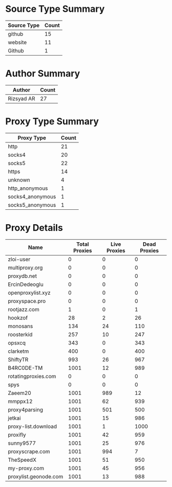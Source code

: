 # Source Type Summary

| Source Type | Count |
|-------------|-------|
| github | 15 |
| website | 11 |
| Github | 1 |


# Author Summary

| Author | Count |
|--------|-------|
| Rizsyad AR | 27 |


# Proxy Type Summary

| Proxy Type | Count |
|------------|-------|
| http | 21 |
| socks4 | 20 |
| socks5 | 22 |
| https | 14 |
| unknown | 4 |
| http_anonymous | 1 |
| socks4_anonymous | 1 |
| socks5_anonymous | 1 |


# Proxy Details

| Name | Total Proxies | Live Proxies | Dead Proxies |
|------|---------------|--------------|---------------|
| zloi-user | 0 | 0 | 0 |
| multiproxy.org | 0 | 0 | 0 |
| proxydb.net | 0 | 0 | 0 |
| ErcinDedeoglu | 0 | 0 | 0 |
| openproxylist.xyz | 0 | 0 | 0 |
| proxyspace.pro | 0 | 0 | 0 |
| rootjazz.com | 1 | 0 | 1 |
| hookzof | 28 | 2 | 26 |
| monosans | 134 | 24 | 110 |
| roosterkid | 257 | 10 | 247 |
| opsxcq | 343 | 0 | 343 |
| clarketm | 400 | 0 | 400 |
| ShiftyTR | 993 | 26 | 967 |
| B4RC0DE-TM | 1001 | 12 | 989 |
| rotatingproxies.com | 0 | 0 | 0 |
| spys | 0 | 0 | 0 |
| Zaeem20 | 1001 | 989 | 12 |
| mmppx12 | 1001 | 62 | 939 |
| proxy4parsing | 1001 | 501 | 500 |
| jetkai | 1001 | 15 | 986 |
| proxy-list.download | 1001 | 1 | 1000 |
| proxifly | 1001 | 42 | 959 |
| sunny9577 | 1001 | 25 | 976 |
| proxyscrape.com | 1001 | 994 | 7 |
| TheSpeedX | 1001 | 51 | 950 |
| my-proxy.com | 1001 | 45 | 956 |
| proxylist.geonode.com | 1001 | 13 | 988 |
